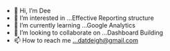 - 👋 Hi, I’m Dee
- 👀 I’m interested in ...Effective Reporting structure
- 🌱 I’m currently learning ...Google Analytics
- 💞️ I’m looking to collaborate on ...Dashboard Building
- 📫 How to reach me ...datdeigh@gmail.com

<!---
datdeigh/datdeigh is a ✨ special ✨ repository because its `README.md` (this file) appears on your GitHub profile.
You can click the Preview link to take a look at your changes.
--->
